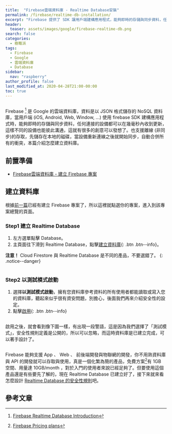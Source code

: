 ```yaml
---
title:  "Firebase雲端資料庫 - Realtime Database安裝"
permalink: /firebase/realtime-db-installation/
excerpt: "Firebase 提供了 SDK 讓用戶端建構應用程式，能夠即時的存儲與同步資料，任何連接的設備都可以在幾毫秒內收到更新，這樣不同的設備也能彼此溝通，來看看怎麼安裝吧。"
header:
  teaser: assets/images/google/firebase-realtime-db.png
search: false
categories: 
  - 樹莓派
tags:
  - Firebase
  - Google
  - 雲端資料庫
  - Database
sidebar:
  nav: "raspberry"
author_profile: false
last_modified_at: 2020-04-28T21:00-00:00
toc: true
---
```

<figure class="align-center">
  <img src="{{ site.url }}{{ site.baseurl }}/assets/images/google/firebase-realtime-db.png" alt="">
</figure> 

Firebase [^firebase] 是 Google 的雲端資料庫，資料是以 JSON 格式儲存的 NoSQL 資料庫，當用戶端 (iOS, Android, Web, Window, ...) 使用 firebase SDK 建構應用程式時，能夠即時的存儲與同步資料，任何連接的設備都可以在幾毫秒內收到更新，這樣不同的設備也能彼此溝通，這就有很多的創意可以發想了。也支援離線 (非同步)的存取，先儲存在本地的磁碟，當設備重新連線之後就開始同步，自動合併所有的衝突，本篇介紹怎麼建立資料庫。

[^firebase]: [Firebase Realtime Database Introduction](https://firebase.google.com/docs/database?authuser=0)

## 前置準備
* [Firebase雲端資料庫 - 建立 Firebase 專案](/databases/firebase-create-project/)

## 建立資料庫
根據[前一篇](/databases/firebase-create-project/)已經有建立 Firebase 專案了，所以這裡就點選你的專案，進入到該專案總覽的頁面。

### Step1 建立 Realtime Database
1. 左方選單點擊 Database。
2. 主頁面往下滑到 Realtime Database，點擊[建立資料庫](#link){: .btn .btn--info}。

**注意！** Cloud Firestore 與 Realtime Database 是不同的產品，不要選錯了。
{: .notice--danger}

<figure class="align-center">
  <img src="{{ site.url }}{{ site.baseurl }}/assets/images/google/firebase-realtime-db-step1.png" alt="">
</figure> 

### Step2 以測試模式啟動
1. 選擇**以測試模式啟動**，擁有您資料庫參考資料的所有使用者都能讀取或寫入您的資料庫，聽起來似乎很有資安問題，別擔心，後面我們再來介紹安全性的設定。
2. 點擊[啟用](#link){: .btn .btn--info}
<figure class="align-center">
  <img src="{{ site.url }}{{ site.baseurl }}/assets/images/google/firebase-realtime-db-step2.png" alt="">
</figure> 

啟用之後，就會看到像下圖一樣，有出現一段警語，這是因為我們選擇了「測試模式」，安全性規則定義是公開的，所以可以忽略，而這時資料庫是已建立完成，可以著手設計了。

<figure class="align-center">
  <img src="{{ site.url }}{{ site.baseurl }}/assets/images/google/firebase-realtime-db-done.png" alt="">
</figure> 

Firebase 能夠支援 App 、 Web 、 前後端開發與物聯網的開發，你不用熟資料庫與 API 的開發就可以存取與使用，真是一個化繁為簡的產品，免費方案[^SparkPlan]有 1GB 空間、用量達 10GB/month ，對於入門的使用者來說已經足夠了。但要使用這個產品還是有些要先了解的，現在 Realtime Database 已建立好了，接下來就來看怎麼設計 [Realtime Database 的安全性規則](/databases/firebase-realtime-db-security/)吧。

[^SparkPlan]: [Firebase Pricing plans](https://firebase.google.com/pricing/)

## 參考文章